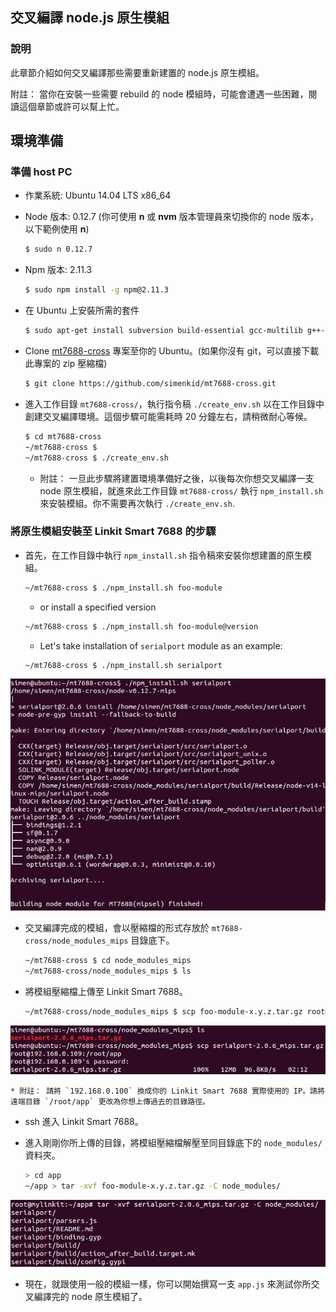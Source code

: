 ## 交叉編譯 node.js 原生模組 

### 說明

此章節介紹如何交叉編譯那些需要重新建置的 node.js 原生模組。

附註： 當你在安裝一些需要 rebuild 的 node 模組時，可能會遭遇一些困難，閱讀這個章節或許可以幫上忙。

## 環境準備

### 準備 host PC
* 作業系統: Ubuntu 14.04 LTS x86_64
* Node 版本: 0.12.7 (你可使用 **n** 或 **nvm** 版本管理員來切換你的 node 版本，以下範例使用 **n**)

    ``` bash
    $ sudo n 0.12.7
    ```

* Npm 版本: 2.11.3

    ``` bash
    $ sudo npm install -g npm@2.11.3
    ```

* 在 Ubuntu 上安裝所需的套件

    ``` bash
    $ sudo apt-get install subversion build-essential gcc-multilib g++-multilib
    ```

* Clone [mt7688-cross](https://github.com/simenkid/mt7688-cross) 專案至你的 Ubuntu。(如果你沒有 git，可以直接下載此專案的 zip 壓縮檔)  


    ``` bash
    $ git clone https://github.com/simenkid/mt7688-cross.git
    ```

* 進入工作目錄 `mt7688-cross/`，執行指令稿 `./create_env.sh` 以在工作目錄中創建交叉編譯環境。這個步驟可能需耗時 20 分鐘左右，請稍微耐心等候。  

    ``` bash
    $ cd mt7688-cross
    ~/mt7688-cross $ 
    ~/mt7688-cross $ ./create_env.sh
    ```

    * 附註： 一旦此步驟將建置環境準備好之後，以後每次你想交叉編譯一支 node 原生模組，就進來此工作目錄 `mt7688-cross/` 執行 `npm_install.sh` 來安裝模組。你不需要再次執行 `./create_env.sh`.  

### 將原生模組安裝至 Linkit Smart 7688 的步驟  

* 首先，在工作目錄中執行 `npm_install.sh` 指令稿來安裝你想建置的原生模組。  

    ``` bash
    ~/mt7688-cross $ ./npm_install.sh foo-module
    ```

    * or install a specified version  

    ``` bash
    ~/mt7688-cross $ ./npm_install.sh foo-module@version
    ```

    * Let's take installation of `serialport` module as an example:  

    ``` bash
    ~/mt7688-cross $ ./npm_install.sh serialport
    ```

![](crossbuild_serialport.jpg)

* 交叉編譯完成的模組，會以壓縮檔的形式存放於 `mt7688-cross/node_modules_mips` 目錄底下。  

    ``` bash
    ~/mt7688-cross $ cd node_modules_mips
    ~/mt7688-cross/node_modules_mips $ ls
    ```

* 將模組壓縮檔上傳至 Linkit Smart 7688。  
    
    ``` bash
    ~/mt7688-cross/node_modules_mips $ scp foo-module-x.y.z.tar.gz root@192.168.0.109:/root/app
    ```
![](crossbuild_scp_to_7688.jpg)

    * 附註： 請將 `192.168.0.100` 換成你的 Linkit Smart 7688 實際使用的 IP。請將遠端目錄 `/root/app` 更改為你想上傳過去的目錄路徑。  

* ssh 進入 Linkit Smart 7688。
    
* 進入剛剛你所上傳的目錄，將模組壓縮檔解壓至同目錄底下的 `node_modules/` 資料夾。  

    ``` bash 
    > cd app
    ~/app > tar -xvf foo-module-x.y.z.tar.gz -C node_modules/
    ```

![](crossbuild_uncompress.jpg)

* 現在，就跟使用一般的模組一樣，你可以開始撰寫一支 `app.js` 來測試你所交叉編譯完的 node 原生模組了。

        
